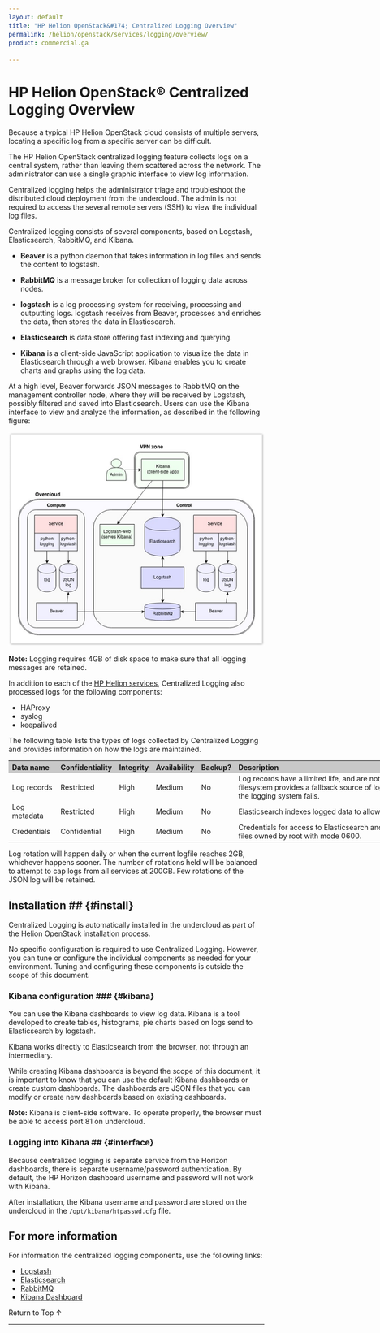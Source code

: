 ```yaml
---
layout: default
title: "HP Helion OpenStack&#174; Centralized Logging Overview"
permalink: /helion/openstack/services/logging/overview/
product: commercial.ga

---
```

<!--UNDER REVISION-->

<script>

function PageRefresh {
onLoad="window.refresh"
}

PageRefresh();

</script>


# HP Helion OpenStack&#174; Centralized Logging Overview

Because a typical HP Helion OpenStack cloud consists of multiple servers, locating a specific log from a specific server can be difficult.

The HP Helion OpenStack centralized logging feature collects logs on a central system, rather than leaving them scattered across the network. The administrator can use a single graphic interface to view log information.

Centralized logging helps the administrator triage and troubleshoot the distributed cloud deployment from the undercloud. The admin is not required to access the several remote servers (SSH) to view the individual log files.

Centralized logging consists of several components, based on Logstash, Elasticsearch, RabbitMQ, and Kibana.

* **Beaver** is a python daemon that takes information in log files and sends the content to logstash.

* **RabbitMQ** is a message broker for collection of logging data across nodes. 

* **logstash** is a log processing system for receiving, processing and outputting logs. logstash receives from Beaver, processes and enriches the data, then stores the data in Elasticsearch.  

* **Elasticsearch** is data store offering fast indexing and querying.  

* **Kibana** is a client-side JavaScript application to visualize the data in Elasticsearch through a web browser. Kibana enables you to create charts and graphs using the log data. 

At a high level, Beaver forwards JSON messages to RabbitMQ on the management controller node, where they will be received by Logstash, possibly filtered and saved into Elasticsearch. Users can use the Kibana interface to view and analyze the information, as described in the following figure:

<img src="media/centrallogging75.png">


**Note:** Logging requires 4GB of disk space to make sure that all logging messages are retained. 

In addition to each of the [HP Helion services](/helion/openstack/services/overview/), Centralized Logging also processed logs for the following components:

- HAProxy
- syslog
- keepalived 

The following table lists the types of logs collected by Centralized Logging and provides information on how the logs are maintained.

<table style="text-align: left; vertical-align: top; width:1000px;">
<tr style="background-color: #C8C8C8;">
<th>Data name</th><th>Confidentiality</th><th>Integrity</th><th>
Availability</th><th>Backup?</th><th>Description</th></tr>
<tr>
<td>Log records</td><td>Restricted</td><td>High</td><td>Medium</td><td>No</td><td>Log records have a limited life, and are not archived. The log file on the local filesystem provides a fallback source of logging data (up to 20GB or 45 days) if the logging system fails.</td></tr>
<tr>
<td>Log metadata</td><td>Restricted</td><td>High</td><td>Medium</td><td>No</td><td>Elasticsearch indexes logged data to allow flexible searching.</td></tr>
<tr>
<td>Credentials</td><td>Confidential</td><td>High</td><td>Medium</td><td>No</td><td>Credentials for access to Elasticsearch and RabbitMQ are stored in configuration files owned by root with mode 0600.</td></tr>
</table>

Log rotation will happen daily or when the current logfile reaches 2GB, whichever happens sooner. The number of rotations held will be balanced to attempt to cap logs from all services at 200GB. Few rotations of the JSON log will be retained.


## Installation ## {#install}

Centralized Logging is automatically installed in the undercloud as part of the Helion OpenStack installation process. 

No specific configuration is required to use Centralized Logging. However, you can tune or configure the individual components as needed for your environment. Tuning and configuring these components is outside the scope of this document. 


### Kibana configuration ### {#kibana}

You can use the Kibana dashboards to view log data. Kibana is a tool developed to create tables, histograms, pie charts based on logs send to Elasticsearch by logstash. 

Kibana works directly to Elasticsearch from the browser, not through an intermediary. 

While creating Kibana dashboards is beyond the scope of this document, it is important to know that you can use the default Kibana dashboards or create custom dashboards. The dashboards are JSON files that you can modify or create new dashboards based on existing dashboards.

**Note:** Kibana is client-side software. To operate properly, the browser must be able to access port 81 on undercloud. 

### Logging into Kibana ## {#interface}

Because centralized logging is separate service from the Horizon dashboards, there is separate username/password authentication. By default, the HP Horizon dashboard username and password will not work with Kibana.

After installation, the Kibana username and password are stored on the undercloud in the `/opt/kibana/htpasswd.cfg` file. 

## For more information ##

For information the centralized logging components, use the following links: 

* [Logstash](http://logstash.net/) 
* [Elasticsearch](http://www.elasticsearch.org/)
* [RabbitMQ](http://www.rabbitmq.com/)
* [Kibana Dashboard](http://www.elasticsearch.org/guide/en/kibana/current/_dashboard_schema.html)

 <a href="#top" style="padding:14px 0px 14px 0px; text-decoration: none;"> Return to Top &#8593; </a>

----

